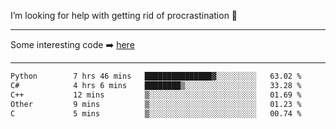 I’m looking for help with getting rid of procrastination 🤔

-----

Some interesting code :arrow_right: [here](https://github.com/zhen8838/playground)

-----

<!--START_SECTION:waka-->

```txt
Python        7 hrs 46 mins   ███████████████▓░░░░░░░░░   63.02 %
C#            4 hrs 6 mins    ████████▒░░░░░░░░░░░░░░░░   33.28 %
C++           12 mins         ▒░░░░░░░░░░░░░░░░░░░░░░░░   01.69 %
Other         9 mins          ▒░░░░░░░░░░░░░░░░░░░░░░░░   01.23 %
C             5 mins          ▒░░░░░░░░░░░░░░░░░░░░░░░░   00.74 %
```

<!--END_SECTION:waka-->

<!--
**zhen8838/zhen8838** is a ✨ _special_ ✨ repository because its `README.md` (this file) appears on your GitHub profile.

Here are some ideas to get you started:

- 🔭 I’m currently working on ...
- 🌱 I’m currently learning ...
- 👯 I’m looking to collaborate on ...
 ...
- 💬 Ask me about ...
- 📫 How to reach me: ...
- 😄 Pronouns: ...
- ⚡ Fun fact: ...
-->
